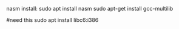 
nasm install:
sudo apt install nasm
sudo apt-get install gcc-multilib

#need this
sudo apt install libc6:i386

